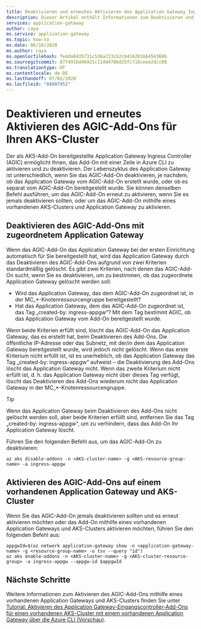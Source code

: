 ```yaml
---
title: Deaktivieren und erneutes Aktivieren des Application Gateway Ingress Controller-Add-Ons für Azure Kubernetes Service-Cluster
description: Dieser Artikel enthält Informationen zum Deaktivieren und erneuten Aktivieren des AGIC-Add-Ons für Ihren AKS-Cluster.
services: application-gateway
author: caya
ms.service: application-gateway
ms.topic: how-to
ms.date: 06/10/2020
ms.author: caya
ms.openlocfilehash: fe4da0435731c536a723cb2cb43428166456360b
ms.sourcegitcommit: 877491bd46921c11dd478bd25fc718ceee2dcc08
ms.translationtype: HT
ms.contentlocale: de-DE
ms.lasthandoff: 07/02/2020
ms.locfileid: "84807952"
---
```

# <a name="disable-and-re-enable-agic-add-on-for-your-aks-cluster"></a>Deaktivieren und erneutes Aktivieren des AGIC-Add-Ons für Ihren AKS-Cluster
Der als AKS-Add-On bereitgestellte Application Gateway Ingress Controller (AGIC) ermöglicht Ihnen, das Add-On mit einer Zeile in Azure CLI zu aktivieren und zu deaktivieren. Der Lebenszyklus des Application Gateway ist unterschiedlich, wenn Sie das AGIC-Add-On deaktivieren, je nachdem, ob das Application Gateway vom AGIC-Add-On erstellt wurde, oder ob es separat vom AGIC-Add-On bereitgestellt wurde. Sie können denselben Befehl ausführen, um das AGIC-Add-On erneut zu aktivieren, wenn Sie es jemals deaktivieren sollten, oder um das AGIC-Add-On mithilfe eines vorhandenen AKS-Clusters und Application Gateway zu aktivieren.

## <a name="disabling-agic-add-on-with-associated-application-gateway"></a>Deaktivieren des AGIC-Add-Ons mit zugeordnetem Application Gateway 
Wenn das AGIC-Add-On das Application Gateway bei der ersten Einrichtung automatisch für Sie bereitgestellt hat, wird das Application Gateway durch das Deaktivieren des AGIC-Add-Ons aufgrund von zwei Kriterien standardmäßig gelöscht. Es gibt zwei Kriterien, nach denen das AGIC-Add-On sucht, wenn Sie es deaktivieren, um zu bestimmen, ob das zugeordnete Application Gateway gelöscht werden soll:
- Wird das Application Gateway, das dem AGIC-Add-On zugeordnet ist, in der MC_*-Knotenressourcengruppe bereitgestellt? 
- Hat das Application Gateway, dem das AGIC-Add-On zugeordnet ist, das Tag „created-by: ingress-appgw“? Mit dem Tag bestimmt AGIC, ob das Application Gateway vom Add-On bereitgestellt wurde. 

Wenn beide Kriterien erfüllt sind, löscht das AGIC-Add-On das Application Gateway, das es erstellt hat, beim Deaktivieren des Add-Ons. Die öffentliche IP-Adresse oder das Subnetz, mit der/in dem das Application Gateway bereitgestellt wurde, wird jedoch nicht gelöscht. Wenn das erste Kriterium nicht erfüllt ist, ist es unerheblich, ob das Application Gateway das Tag „created-by: ingress-appgw“ aufweist – die Deaktivierung des Add-Ons löscht das Application Gateway nicht. Wenn das zweite Kriterium nicht erfüllt ist, d. h. das Application Gateway nicht über dieses Tag verfügt, löscht das Deaktivieren des Add-Ons wiederum nicht das Application Gateway in der MC_*-Knotenressourcengruppe. 

> [!TIP] 
> Wenn das Application Gateway beim Deaktivieren des Add-Ons nicht gelöscht werden soll, aber beide Kriterien erfüllt sind, entfernen Sie das Tag „created-by: ingress-appgw“, um zu verhindern, dass das Add-On Ihr Application Gateway löscht. 

Führen Sie den folgenden Befehl aus, um das AGIC-Add-On zu deaktivieren: 
```azurecli-interactive
az aks disable-addons -n <AKS-cluster-name> -g <AKS-resource-group-name> -a ingress-appgw 
```

## <a name="enable-agic-add-on-on-existing-application-gateway-and-aks-cluster"></a>Aktivieren des AGIC-Add-Ons auf einem vorhandenen Application Gateway und AKS-Cluster
Wenn Sie das AGIC-Add-On jemals deaktivieren sollten und es erneut aktivieren möchten oder das Add-On mithilfe eines vorhandenen Application Gateways und AKS-Clusters aktivieren möchten, führen Sie den folgenden Befehl aus:

```azurecli-interactive
appgwId=$(az network application-gateway show -n <application-gateway-name> -g <resource-group-name> -o tsv --query "id") 
az aks enable-addons -n <AKS-cluster-name> -g <AKS-cluster-resource-group> -a ingress-appgw --appgw-id $appgwId
```

## <a name="next-steps"></a>Nächste Schritte
Weitere Informationen zum Aktivieren des AGIC-Add-Ons mithilfe eines vorhandenen Application Gateways und AKS-Clusters finden Sie unter [Tutorial: Aktivieren des Application Gateway-Eingangscontroller-Add-Ons für einen vorhandenen AKS-Cluster mit einem vorhandenen Application Gateway über die Azure CLI (Vorschau)](tutorial-ingress-controller-add-on-existing.md).